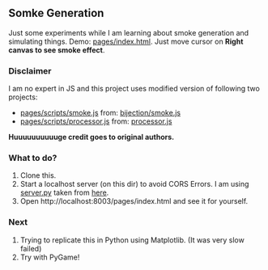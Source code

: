 ## Somke Generation
Just some experiments while I am learning about smoke generation and simulating things. Demo: [pages/index.html](pages/index.html). Just move cursor on **Right canvas to see smoke effect**.

### Disclaimer
I am no expert in JS and this project uses modified version of following two projects:
* [pages/scripts/smoke.js](pages/scripts/smoke.js) from: [bijection/smoke.js](https://github.com/bijection/smoke.js/)
* [pages/scripts/processor.js](pages/scripts/processor.js) from: [processor.js](https://github.com/mdn/dom-examples/blob/main/canvas/chroma-keying/processor.js)

**Huuuuuuuuuuge credit goes to original authors.**

### What to do?
1. Clone this.
2. Start a localhost server (on this dir) to avoid CORS Errors. I am using [server.py](server.py) taken from [here](https://gist.github.com/acdha/925e9ffc3d74ad59c3ea#file-simple_cors_server-py). 
3. Open http://localhost:8003/pages/index.html and see it for yourself.

### Next
1. Trying to replicate this in Python using Matplotlib. (It was very slow failed)
2. Try with PyGame!



